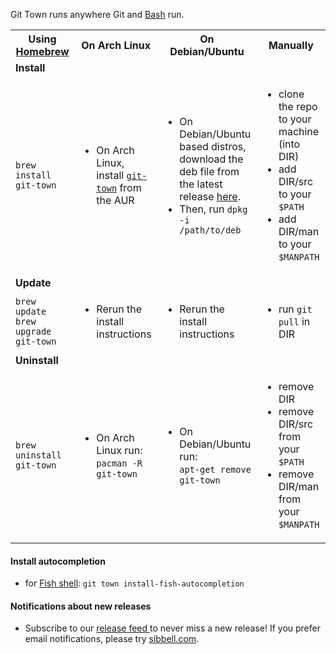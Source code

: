Git Town runs anywhere Git and [Bash](https://www.gnu.org/software/bash/bash.html) run.


<table>
  <tr>
    <th width="300px">
      Using <a href="http://brew.sh">Homebrew</a>
    </th>
    <th width="400px">
      On Arch Linux
    </th>
    <th width="400px">
      On Debian/Ubuntu
    </th>
    <th width="400px">
      Manually
    </th>

  </tr>
  <tr class="subhead">
    <td colspan="4">
      <b>Install</b>
    </td>
  </tr>
  <tr>
    <td>
      <code>brew install git-town</code>
    </td>
    <td>
      <ul>
        <li>On Arch Linux, install <code><a href="https://aur.archlinux.org/packages/git-town/">git-town</a></code> from the AUR</li>
      </ul>
    </td>
    <td>
      <ul>
        <li>On Debian/Ubuntu based distros, download the deb file from the latest release <a href="https://github.com/Originate/git-town/releases">here</a>.</li>
        <li>Then, run <code>dpkg -i /path/to/deb</code></li>
      </ul>
    </td>
    <td>
      <ul>
        <li>clone the repo to your machine (into DIR)</li>
        <li>add DIR/src to your <code>$PATH</code></li>
        <li>add DIR/man to your <code>$MANPATH</code></li>
      </ul>
    </td>
  </tr>
  <tr class="subhead">
    <td colspan="4">
      <b>Update</b>
    </td>
  </tr>
  <tr>
    <td>
      <code>brew update</code><br>
      <code>brew upgrade git-town</code>
    </td>
    <td>
      <ul>
        <li>Rerun the install instructions</li>
      </ul>
    </td>
    <td>
      <ul>
        <li>Rerun the install instructions</li>
      </ul>
    </td>
    <td>
      <ul>
        <li>run <code>git pull</code> in DIR</li>
      </ul>
    </td>
  </tr>
  <tr class="subhead">
    <td colspan="4">
      <b>Uninstall</b>
    </td>
  </tr>
  <tr>
    <td>
      <code>brew uninstall git-town</code><br>
    </td>
    <td>
      <ul>
        <li>On Arch Linux run:<br><code>pacman -R git-town</code></li>
      </ul>
    </td>
    <td>
      <ul>
        <li>On Debian/Ubuntu run:<br><code>apt-get remove git-town</code></li>
      </ul>
    </td>
    <td>
      <ul>
        <li>remove DIR</li>
        <li>remove DIR/src from your <code>$PATH</code></li>
        <li>remove DIR/man from your <code>$MANPATH</code></li>
      </ul>
    </td>
  </tr>
</table>


#### Install autocompletion

* for [Fish shell](http://fishshell.com): `git town install-fish-autocompletion`


#### Notifications about new releases

* Subscribe to our
  <a href="https://github.com/Originate/git-town/releases.atom">
  release feed <i class="ion-social-rss accent-color"></i></a> to never miss a new release!
  If you prefer email notifications, please try [sibbell.com](https://sibbell.com).
